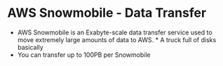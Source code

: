 # AWS Snowmobile - Data Transfer
* AWS Snowmobile is an Exabyte-scale data transfer service used to move extremely large amounts of data to AWS. * A truck full of disks basically
* You can transfer up to 100PB per Snowmobile